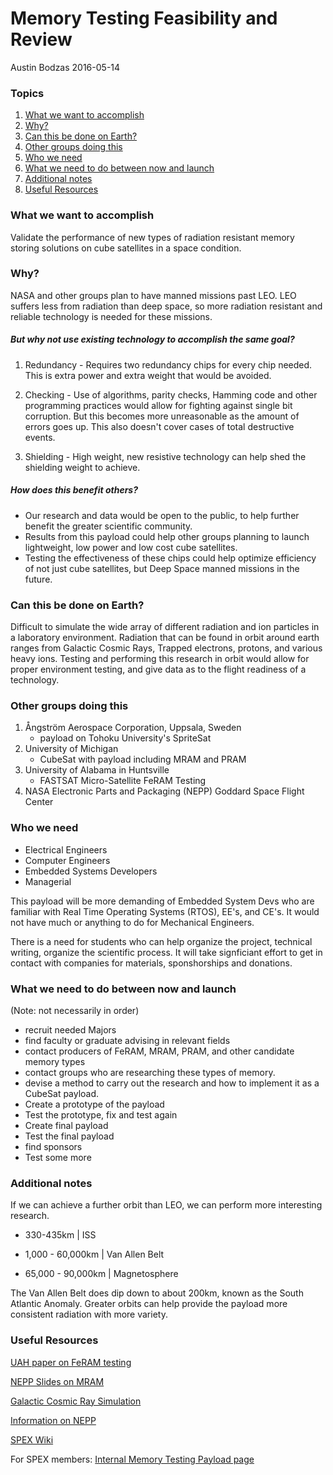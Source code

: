 # Memory Testing Feasibility and Review
Austin Bodzas 2016-05-14

### Topics
1. [What we want to accomplish](#what-we-want-to-accomplish)
2. [Why?](#why)
3. [Can this be done on Earth?](#can-this-be-done-on-earth)
4. [Other groups doing this](#other-groups-doing-this)
5. [Who we need](#who-we-need)
6. [What we need to do between now and launch](#what-we-need-to-do-between-now-and-launch)
7. [Additional notes](#additional-notes)
8. [Useful Resources](#useful-resources)

### What we want to accomplish
Validate the performance of new types of radiation resistant memory storing solutions
on cube satellites in a space condition.

### Why?
NASA and other groups plan to have manned missions past LEO.  LEO suffers less
from radiation than deep space, so more radiation resistant and reliable technology is needed for these missions.

##### But why not use existing technology to accomplish the same goal?
1. Redundancy - Requires two redundancy chips for every chip needed.  This is extra power and extra weight that would be avoided.

2. Checking - Use of algorithms, parity checks, Hamming code and other programming practices would allow for fighting against single bit corruption. But this becomes more unreasonable as the amount of errors goes up.  This also doesn't cover cases of total destructive events.

3. Shielding - High weight, new resistive technology can help shed the shielding weight to achieve.

##### How does this benefit others?
- Our research and data would be open to the public, to help further benefit the greater scientific community.
- Results from this payload could help other groups planning to launch lightweight, low power and low cost cube satellites.
- Testing the effectiveness of these chips could help optimize efficiency of not just cube satellites, but Deep Space manned missions in the future.

### Can this be done on Earth?
Difficult to simulate the wide array of different radiation and ion particles in a laboratory environment.  Radiation that can be found in orbit around earth ranges from Galactic Cosmic Rays, Trapped electrons, protons, and various heavy ions.  Testing and performing this research in orbit would allow for proper environment testing, and give data as to the flight readiness of a technology.

### Other groups doing this
1. Ångström Aerospace Corporation, Uppsala, Sweden
    + payload on Tohoku University's SpriteSat
2. University of Michigan
    + CubeSat with payload including MRAM and PRAM
3. University of Alabama in Huntsville
    + FASTSAT Micro-Satellite FeRAM Testing
4. NASA Electronic Parts and Packaging (NEPP) Goddard Space Flight Center

### Who we need
- Electrical Engineers
- Computer Engineers
- Embedded Systems Developers
- Managerial

This payload will be more demanding of Embedded System Devs who are familiar with Real Time Operating Systems (RTOS), EE's, and CE's.  It would not have much or anything to do for Mechanical Engineers.

There is a need for students who can help organize the project, technical writing, organize the scientific process. It will take signficiant effort to get in contact with companies for materials, sponshorships and donations.

### What we need to do between now and launch
(Note: not necessarily in order)
- recruit needed Majors
- find faculty or graduate advising in relevant fields
- contact producers of FeRAM, MRAM, PRAM, and other candidate memory types
- contact groups who are researching these types of memory.
- devise a method to carry out the research and how to implement it as a CubeSat payload.
- Create a prototype of the payload
- Test the prototype, fix and test again
- Create final payload
- Test the final payload
- find sponsors
- Test some more

### Additional notes
If we can achieve a further orbit than LEO, we can perform more interesting research.

  - 330-435km         | ISS

  - 1,000 - 60,000km  | Van Allen Belt

  - 65,000 - 90,000km | Magnetosphere

The Van Allen Belt does dip down to about 200km, known as the South Atlantic Anomaly. Greater orbits can help provide the payload more consistent radiation with more variety.

### Useful Resources
[UAH paper on FeRAM testing](http://ntrs.nasa.gov/archive/nasa/casi.ntrs.nasa.gov/20110015720.pdf "UAH")

[NEPP Slides on MRAM](http://www.nepp.nasa.gov/workshops/etw2012/talks/Tuesday/T05_Heidecker_MRAM_Technology.pdf "Nepp Slides on MRAM")

[Galactic Cosmic Ray Simulation](http://www.sciencedirect.com/science/article/pii/S2214552416300013 "Galactic Cosmic Ray")

[Information on NEPP](http://www.nepp.nasa.gov/workshops/etw2012/talks/Monday/M01_LaBel_ETW_Introduction.pdf "Information on NEPP")

[SPEX Wiki](https://wiki.rit.edu/display/SPEX/SPEX+Wiki+Home "Spex Wiki")

For SPEX members: [Internal Memory Testing Payload page](https://wiki.rit.edu/display/SPEX/PE+I-Memory+Test+Platform)
